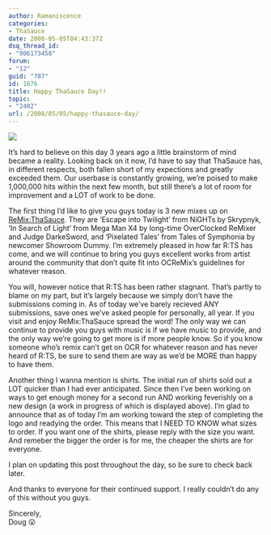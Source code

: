 ```yaml
---
author: Ramaniscence
categories:
- ThaSauce
date: 2008-05-05T04:43:37Z
dsq_thread_id:
- "906173458"
forum:
- "12"
guid: "787"
id: 1676
title: Happy ThaSauce Day!!
topic:
- "2402"
url: /2008/05/05/happy-thasauce-day/
---
```


<img border="0" src="images/logoWIPsm.png" />

It&#8217;s hard to believe on this day 3 years ago a little brainstorm of mind became a reality. Looking back on it now, I&#8217;d have to say that ThaSauce has, in different respects, both fallen short of my expections and greatly exceeded them. Our userbase is constantly growing, we&#8217;re poised to make 1,000,000 hits within the next few month, but still there&#8217;s a lot of room for improvement and a LOT of work to be done.

The first thing I&#8217;d like to give you guys today is 3 new mixes up on <a target="_self" href="http://remix.thasauce.net">ReMix:ThaSauce</a>. They are &#8216;Escape into Twilight&#8217; from NiGHTs by Skrypnyk, &#8216;In Search of Light&#8217; from Mega Man X4 by long-time OverClocked ReMixer and Judge DarkeSword, and &#8216;Pixelated Tales&#8217; from Tales of Symphonia by newcomer Showroom Dummy. I&#8217;m extremely pleased in how far R:TS has come, and we will continue to bring you guys excellent works from artist around the community that don&#8217;t quite fit into OCReMix&#8217;s guidelines for whatever reason. 

You will, however notice that R:TS has been rather stagnant. That&#8217;s partly to blame on my part, but it&#8217;s largely because we simply don&#8217;t have the submissions coming in. As of today we&#8217;ve barely recieved ANY submissions, save ones we&#8217;ve asked people for personally, all year. If you visit and enjoy ReMix:ThaSauce spread the word! The only way we can continue to provide you guys with music is if we have music to provide, and the only way we&#8217;re going to get more is if more people know. So if you know someone who&#8217;s remix can&#8217;t get on OCR for whatever reason and has never heard of R:TS, be sure to send them are way as we&#8217;d be MORE than happy to have them.

Another thing I wanna mention is shirts. The initial run of shirts sold out a LOT quicker than I had ever anticipated. Since then I&#8217;ve been working on ways to get enough money for a second run AND working feverishly on a new design (a work in progress of which is displayed above). I&#8217;m glad to announce that as of today I&#8217;m am working toward the step of completing the logo and readying the order. This means that I NEED TO KNOW what sizes to order. If you want one of the shirts, please reply with the size you want. And remeber the bigger the order is for me, the cheaper the shirts are for everyone.

I plan on updating this post throughout the day, so be sure to check back later.

And thanks to everyone for their continued support. I really couldn&#8217;t do any of this without you guys.

Sincerely,   
Doug 😮